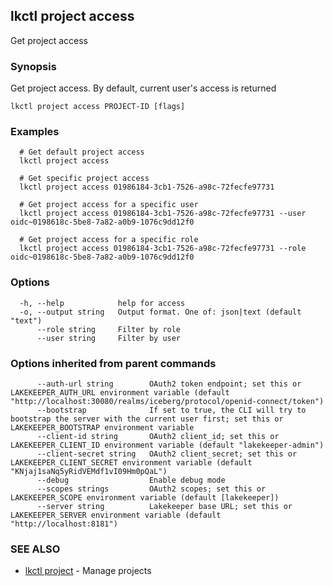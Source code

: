 ## lkctl project access

Get project access

### Synopsis

Get project access. By default, current user's access is returned

```
lkctl project access PROJECT-ID [flags]
```

### Examples

```
  # Get default project access
  lkctl project access

  # Get specific project access
  lkctl project access 01986184-3cb1-7526-a98c-72fecfe97731

  # Get project access for a specific user
  lkctl project access 01986184-3cb1-7526-a98c-72fecfe97731 --user oidc~0198618c-5be8-7a82-a0b9-1076c9dd12f0

  # Get project access for a specific role
  lkctl project access 01986184-3cb1-7526-a98c-72fecfe97731 --role oidc~0198618c-5be8-7a82-a0b9-1076c9dd12f0

```

### Options

```
  -h, --help            help for access
  -o, --output string   Output format. One of: json|text (default "text")
      --role string     Filter by role
      --user string     Filter by user
```

### Options inherited from parent commands

```
      --auth-url string        OAuth2 token endpoint; set this or LAKEKEEPER_AUTH_URL environment variable (default "http://localhost:30080/realms/iceberg/protocol/openid-connect/token")
      --bootstrap              If set to true, the CLI will try to bootstrap the server with the current user first; set this or LAKEKEEPER_BOOTSTRAP environment variable
      --client-id string       OAuth2 client_id; set this or LAKEKEEPER_CLIENT_ID environment variable (default "lakekeeper-admin")
      --client-secret string   OAuth2 client_secret; set this or LAKEKEEPER_CLIENT_SECRET environment variable (default "KNjaj1saNq5yRidVEMdf1vI09Hm0pQaL")
      --debug                  Enable debug mode
      --scopes strings         OAuth2 scopes; set this or LAKEKEEPER_SCOPE environment variable (default [lakekeeper])
      --server string          Lakekeeper base URL; set this or LAKEKEEPER_SERVER environment variable (default "http://localhost:8181")
```

### SEE ALSO

* [lkctl project](lkctl_project.md)	 - Manage projects

